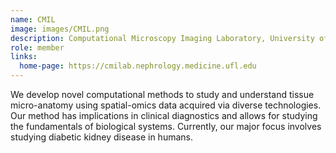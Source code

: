 ```yaml
---
name: CMIL
image: images/CMIL.png
description: Computational Microscopy Imaging Laboratory, University of Florida
role: member
links:
  home-page: https://cmilab.nephrology.medicine.ufl.edu
---
```


We develop novel computational methods to study and understand tissue micro-anatomy using spatial-omics data acquired via diverse technologies. Our method has implications in clinical diagnostics and allows for studying the fundamentals of biological systems. Currently, our major focus involves studying diabetic kidney disease in humans.
